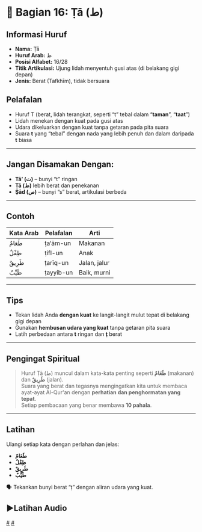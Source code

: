 # 📘 Bagian 16: Ṭā (ط)

## Informasi Huruf

- **Nama:** Ṭā
- **Huruf Arab:** ط
- **Posisi Alfabet:** 16/28
- **Titik Artikulasi:** Ujung lidah menyentuh gusi atas (di belakang gigi depan)
- **Jenis:** Berat (Tafkhīm), tidak bersuara

## Pelafalan

- Huruf T (berat, lidah terangkat, seperti “t” tebal dalam “**taman**”, “**taat**”)
- Lidah menekan dengan kuat pada gusi atas
- Udara dikeluarkan dengan kuat tanpa getaran pada pita suara
- Suara **t** yang “tebal” dengan nada yang lebih penuh dan dalam daripada **t** biasa

---

## Jangan Disamakan Dengan:

- **Tā’ (ت)** – bunyi “t” ringan
- **Ṭā (ط)** lebih berat dan penekanan
- **Ṣād (ص)** – bunyi “s” berat, artikulasi berbeda

---

## Contoh

| Kata Arab | Pelafalan | Arti         |
| --------- | --------- | ------------ |
| طَعَامٌ   | ṭa‘ām-un  | Makanan      |
| طِفْلٌ    | ṭifl-un   | Anak         |
| طَرِيقٌ   | ṭarīq-un  | Jalan, jalur |
| طَيِّبٌ   | ṭayyib-un | Baik, murni  |

---

## Tips

- Tekan lidah Anda **dengan kuat** ke langit-langit mulut tepat di belakang gigi depan
- Gunakan **hembusan udara yang kuat** tanpa getaran pita suara
- Latih perbedaan antara **t** ringan dan **ṭ** berat

---

## Pengingat Spiritual

> Huruf Ṭā (ط) muncul dalam kata-kata penting seperti **طَعَامٌ** (makanan) dan **طَرِيقٌ** (jalan).  
> Suara yang berat dan tegasnya mengingatkan kita untuk membaca ayat-ayat Al-Qur'an dengan **perhatian dan penghormatan yang tepat**.  
> Setiap pembacaan yang benar membawa **10 pahala**.

---

## Latihan

Ulangi setiap kata dengan perlahan dan jelas:

- **طَعَامٌ**
- **طِفْلٌ**
- **طَرِيقٌ**
- **طَيِّبٌ**

🗣 Tekankan bunyi berat “ṭ” dengan aliran udara yang kuat.

## ▶️Latihan Audio

[#](assets/audios/arabic/man/16.mp3) [#](assets/audios/arabic/woman/16.mp3)
